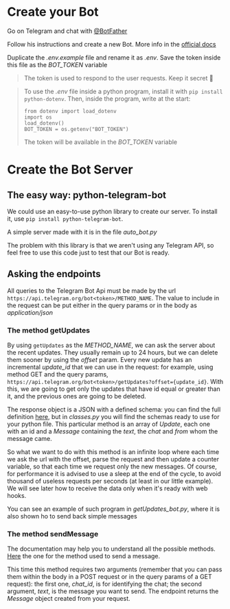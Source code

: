 # Create your Bot
Go on Telegram and chat with [@BotFather](https://t.me/BotFather)

Follow his instructions and create a new Bot. More info in the [official docs](https://core.telegram.org/bots)

Duplicate the _.env.example_ file and rename it as _.env_. Save the token inside this file as the *BOT_TOKEN* variable

> The token is used to respond to the user requests. Keep it secret 🤫

> To use the _.env_ file inside a python program, install it with `pip install python-dotenv`. Then, inside the program, write at the start: 
> ```
>from dotenv import load_dotenv
>import os
>load_dotenv()
>BOT_TOKEN = os.getenv("BOT_TOKEN")
>```
>The token will be available in the *BOT_TOKEN* variable

# Create the Bot Server

## The easy way: python-telegram-bot

We could use an easy-to-use python library to create our server. To install it, use `pip install python-telegram-bot`.

A simple server made with it is in the file _*auto_bot.py*_

The problem with this library is that we aren't using any Telegram API, so feel free to use this code just to test that our Bot is ready.

## Asking the endpoints
All queries to the Telegram Bot Api must be made by the url `https://api.telegram.org/bot<token>/METHOD_NAME`. The value to include in the request can be put either in the query params or in the body as _application/json_

### The method getUpdates
By using `getUpdates` as the *METHOD_NAME*, we can ask the server about the recent updates. They usually remain up to 24 hours, but we can delete them sooner by using the *offset* param. Every new update has an incremental _update\_id_ that we can use in the request: for example, using method GET and the query params, `https://api.telegram.org/bot<token>/getUpdates?offset={update_id}`. With this, we are going to get only the updates that have id equal or greater than it, and the previous ones are going to be deleted.

The response object is a JSON with a defined schema: you can find the full definition [here](https://core.telegram.org/bots/api#message), but in _classes.py_ you will find the schemas ready to use for your python file. This particular method is an array of *Update*, each one with an id and a *Message* containing the *text*, the *chat* and *from* whom the message came.

So what we want to do with this method is an infinite loop where each time we ask the url with the offset, parse the request and then update a counter variable, so that each time we request only the new messages. Of course, for performance it is advised to use a sleep at the end of the cycle, to avoid thousand of useless requests per seconds (at least in our little example). We will see later how to receive the data only when it's ready with web hooks.

You can see an example of such program in _getUpdates\_bot.py_, where it is also shown ho to send back simple messages

### The method sendMessage
The documentation may help you to understand all the possible methods. [Here](https://core.telegram.org/bots/api#sendmessage) the one for the method used to send a message.

This time this method requires two arguments (remember that you can pass them within the body in a POST request or in the query params of a GET request): the first one, _chat\_id_, is for identifying the chat; the second argument, _text_, is the message you want to send. The endpoint returns the *Message* object created from your request.